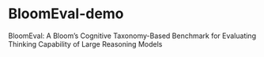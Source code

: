 # BloomEval-demo
BloomEval: A Bloom’s Cognitive Taxonomy-Based Benchmark for Evaluating Thinking Capability of Large Reasoning Models
